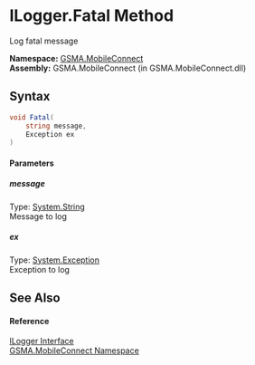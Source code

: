 ILogger.Fatal Method
====================
Log fatal message

**Namespace:** [GSMA.MobileConnect][1]  
**Assembly:** GSMA.MobileConnect (in GSMA.MobileConnect.dll)

Syntax
------

```csharp
void Fatal(
	string message,
	Exception ex
)
```

#### Parameters

##### *message*
Type: [System.String][2]  
Message to log

##### *ex*
Type: [System.Exception][3]  
Exception to log


See Also
--------

#### Reference
[ILogger Interface][4]  
[GSMA.MobileConnect Namespace][1]  

[1]: ../README.md
[2]: http://msdn.microsoft.com/en-us/library/s1wwdcbf
[3]: http://msdn.microsoft.com/en-us/library/c18k6c59
[4]: README.md
[5]: ../../_icons/Help.png